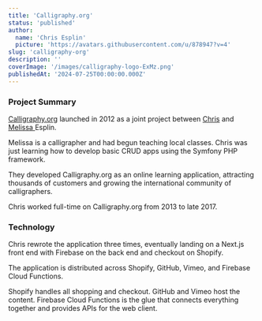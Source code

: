 ```yaml
---
title: 'Calligraphy.org'
status: 'published'
author:
  name: 'Chris Esplin'
  picture: 'https://avatars.githubusercontent.com/u/878947?v=4'
slug: 'calligraphy-org'
description: ''
coverImage: '/images/calligraphy-logo-ExMz.png'
publishedAt: '2024-07-25T00:00:00.000Z'
---
```


### Project Summary

[Calligraphy.org](http://Calligraphy.org) launched in 2012 as a joint project between [Chris](https://www.chrisesplin.com/) and [Melissa ](https://www.instagram.com/melissapher) Esplin.

Melissa is a calligrapher and had begun teaching local classes. Chris was just learning how to develop basic CRUD apps using the Symfony PHP framework.

They developed Calligraphy.org as an online learning application, attracting thousands of customers and growing the international community of calligraphers.

Chris worked full-time on Calligraphy.org from 2013 to late 2017.

### Technology

Chris rewrote the application three times, eventually landing on a Next.js front end with Firebase on the back end and checkout on Shopify.

The application is distributed across Shopify, GitHub, Vimeo, and Firebase Cloud Functions.

Shopify handles all shopping and checkout. GitHub and Vimeo host the content. Firebase Cloud Functions is the glue that connects everything together and provides APIs for the web client.
